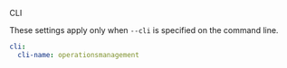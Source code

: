  CLI

These settings apply only when `--cli` is specified on the command line.

``` yaml $(cli)
cli:
  cli-name: operationsmanagement
```

